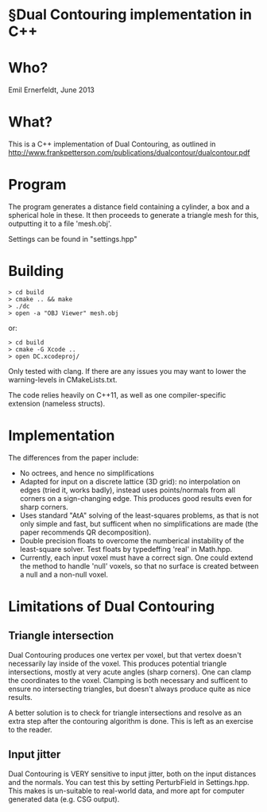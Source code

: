 §Dual Contouring implementation in C++
=====================================

# Who?
Emil Ernerfeldt, June 2013


# What?
This is a C++ implementation of Dual Contouring, as outlined in http://www.frankpetterson.com/publications/dualcontour/dualcontour.pdf


# Program
The program generates a distance field containing a cylinder, a box and a spherical hole in these. It then proceeds to generate a triangle mesh for this, outputting it to a file 'mesh.obj'.

Settings can be found in "settings.hpp"


# Building

    > cd build
    > cmake .. && make
    > ./dc
    > open -a "OBJ Viewer" mesh.obj

or:

    > cd build
    > cmake -G Xcode ..
    > open DC.xcodeproj/

Only tested with clang. If there are any issues you may want to lower the warning-levels in CMakeLists.txt.

The code relies heavily on C++11, as well as one compiler-specific extension (nameless structs).


# Implementation
The differences from the paper include:
* No octrees, and hence no simplifications
* Adapted for input on a discrete lattice (3D grid): no interpolation on edges (tried it, works badly), instead uses points/normals from all corners on a sign-changing edge. This produces good results even for sharp corners.
* Uses standard "AtA" solving of the least-squares problems, as that is not only simple and fast, but sufficent when no simplifications are made (the paper recommends QR decomposition).
* Double precision floats to overcome the numberical instability of the least-square solver. Test floats by typedeffing 'real' in Math.hpp.
* Currently, each input voxel must have a correct sign. One could extend the method to handle 'null' voxels, so that no surface is created between a null and a non-null voxel.


# Limitations of Dual Contouring
## Triangle intersection
Dual Contouring produces one vertex per voxel, but that vertex doesn't necessarily lay inside of the voxel. This produces potential triangle intersections, mostly at very acute angles (sharp corners). One can clamp the coordinates to the voxel. Clamping is both necessary and sufficent to ensure no intersecting triangles, but doesn't always produce quite as nice results.

A better solution is to check for triangle intersections and resolve as an extra step after the contouring algorithm is done. This is left as an exercise to the reader.

## Input jitter
Dual Contouring is VERY sensitive to input jitter, both on the input distances and the normals. You can test this by setting PerturbField in Settings.hpp. This makes is un-suitable to real-world data, and more apt for computer generated data (e.g. CSG output).
